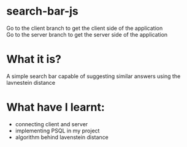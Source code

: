 ﻿# search-bar-js
Go to the client branch to get the client side of the application  
Go to the server branch to get the server side of the application  
 
# What it is?
A simple search bar capable of suggesting similar answers using the lavnestein distance

# What have I learnt:
- connecting client and server
- implementing PSQL in my project
- algorithm behind lavenstein distance

